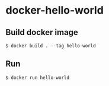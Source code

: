 # docker-hello-world

## Build docker image

	$ docker build . --tag hello-world

## Run
	$ docker run hello-world
